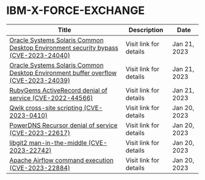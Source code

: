 

# IBM-X-FORCE-EXCHANGE

 |Title|Description|Date|
 |---|---|---|
 |[Oracle Systems Solaris Common Desktop Environment security bypass (CVE-2023-24040)](https://exchange.xforce.ibmcloud.com/activity/list?filter=Vulnerabilities)|Visit link for details|Jan 21, 2023|
 |[Oracle Systems Solaris Common Desktop Environment buffer overflow (CVE-2023-24039)](https://exchange.xforce.ibmcloud.com/activity/list?filter=Vulnerabilities)|Visit link for details|Jan 21, 2023|
 |[RubyGems ActiveRecord denial of service (CVE-2022-44566)](https://exchange.xforce.ibmcloud.com/activity/list?filter=Vulnerabilities)|Visit link for details|Jan 21, 2023|
 |[Qwik cross-site scripting (CVE-2023-0410)](https://exchange.xforce.ibmcloud.com/activity/list?filter=Vulnerabilities)|Visit link for details|Jan 20, 2023|
 |[PowerDNS Recursor denial of service (CVE-2023-22617)](https://exchange.xforce.ibmcloud.com/activity/list?filter=Vulnerabilities)|Visit link for details|Jan 20, 2023|
 |[libgit2 man-in-the-middle (CVE-2023-22742)](https://exchange.xforce.ibmcloud.com/activity/list?filter=Vulnerabilities)|Visit link for details|Jan 20, 2023|
 |[Apache Airflow command execution (CVE-2023-22884)](https://exchange.xforce.ibmcloud.com/activity/list?filter=Vulnerabilities)|Visit link for details|Jan 20, 2023|
 